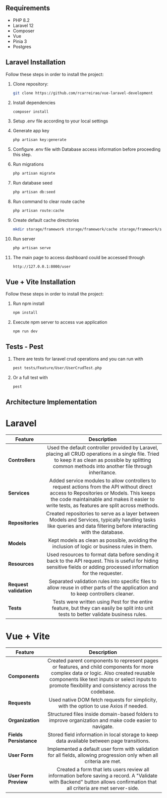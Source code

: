 ## Requirements

- PHP 8.2
- Laravel 12
- Composer
- Vue
- Pinia 3
- Postgres

## Laravel Installation

Follow these steps in order to install the project:

1. Clone repository:

    ```bash
    git clone https://github.com/rcarreirao/vue-laravel-development
    ```
   
 2. Install dependencies
 
    ```bash
    composer install
    ```
    
3. Setup .env file according to your local settings

4. Generate app key

    ```bash
    php artisan key:generate
    ```
5. Configure .env file with Database access information before proceeding this step.
    
6. Run migrations

    ```bash
    php artisan migrate
    ```
7. Run database seed

    ```bash
    php artisan db:seed
    ```
    
8. Run command to clear route cache

    ```bash
    php artisan route:cache
    ```

9. Create default cache directories

    ```bash
    mkdir storage/framework storage/framework/cache storage/framework/sessions storage/framework/testing storage/framework/views
    ```
10. Run server

    ```bash
    php artisan serve
    ```
11. The main page to access dashboard could be accessed through

    ```bash
    http://127.0.0.1:8000/user
    ```

## Vue + Vite Installation

Follow these steps in order to install the project:

1. Run npm install

    ```bash
    npm install
    ```
2. Execute npm server to access vue application

    ```bash
    npm run dev
    ```

## Tests - Pest
1. There are tests for laravel crud operations and you can run with

    ```bash
    pest tests/Feature/User/UserCrudTest.php
    ```
2. Or a full test with
    
    ```bash
    pest
    ```

## Architecture Implementation

# Laravel
| Feature  | Description |
| ------------- |:-------------:|
| __Controllers__      | Used the default controller provided by Laravel, placing all CRUD operations in a single file. Tried to keep it as clean as possible by splitting common methods into another file through inheritance.     |
| __Services__      | Added service modules to allow controllers to request actions from the API without direct access to Repositories or Models. This keeps the code maintainable and makes it easier to write tests, as features are split across methods.     |
| __Repositories__      | Created repositories to serve as a layer between Models and Services, typically handling tasks like queries and data filtering before interacting with the database.    |
| __Models__ | Kept models as clean as possible, avoiding the inclusion of logic or business rules in them.|
| __Resources__ | Used resources to format data before sending it back to the API request. This is useful for hiding sensitive fields or adding processed information for the requester. |
| __Request validation__ | Separated validation rules into specific files to allow reuse in other parts of the application and to keep controllers cleaner. |
| __Tests__ | Tests were written using Pest for the entire feature, but they can easily be split into unit tests to better validate business rules. |

# Vue + Vite
| Feature  | Description |
| ------------- |:-------------:|
| __Components__ | Created parent components to represent pages or features, and child components for more complex data or logic. Also created reusable components like text inputs or select inputs to promote flexibility and consistency across the codebase.|
| __Requests__ | Used native DOM fetch requests for simplicity, with the option to use Axios if needed. |
| __Organization__ | Structured files inside domain-based folders to improve organization and make code easier to navigate. |
| __Fields Persistance__ | Stored field information in local storage to keep data available between page transitions. |
| __User Form__ | Implemented a default user form with validation for all fields, allowing progression only when all criteria are met. |
| __User Form Preview__ | Created a form that lets users review all information before saving a record. A "Validate with Backend" button allows confirmation that all criteria are met server-side. |
